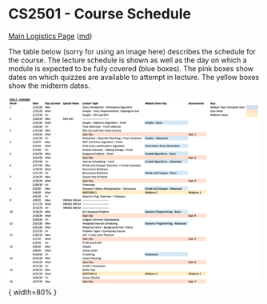 CS2501 - Course Schedule
===============================

[Main Logistics Page](index.html) ([md](index.md))

The table below (sorry for using an image here) describes the schedule for the course. The lecture schedule is shown as well as the day on which a module is expected to be fully covered (blue boxes). The pink boxes show dates on which quizzes are available to attempt in lecture. The yellow boxes show the midterm dates.

![](./images/schedule.png){ width=80% }